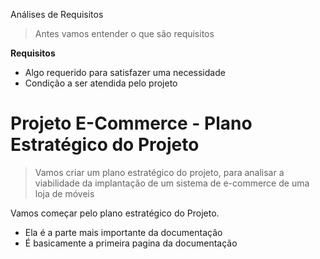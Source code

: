  Análises de Requisitos
> Antes vamos entender o que são requisitos 

**Requisitos**
- Algo requerido para satisfazer uma necessidade
- Condição a ser atendida pelo projeto

# Projeto E-Commerce - Plano Estratégico do Projeto
> Vamos criar um plano estratégico do projeto, para analisar a viabilidade da implantação de um sistema de e-commerce de uma loja de móveis

Vamos começar pelo plano estratégico do Projeto.
- Ela é a parte mais importante da documentação
- É basicamente a primeira pagina da documentação